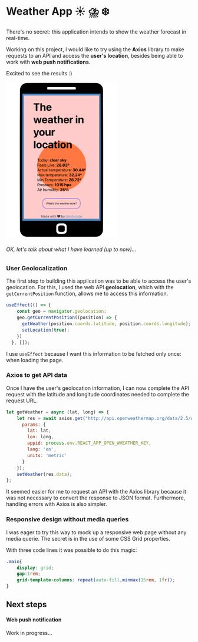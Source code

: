 # Weather App ☀️ ⛈️ ❄️


There's no secret: this application intends to show the weather forecast in real-time.

Working on this project, I would like to try using the **Axios** library to make requests to an API and access the **user's location**, besides being able to work with **web push notifications**.

Excited to see the results :)

<img src='./mockup-app.png' width='300rem' >

<!-- > Note: I was so excited to experiment the new skills that I forgot to use differents branches to versions control. I expect to take care more about it right now. \O/  -->

###### OK, let's talk about what I have learned (up to now)...

### User Geolocalization
The first step to building this application was to be able to access the user's geolocation. For this, I used the web API **geolocation**, which with the `getCurrentPosition` function, allows me to access this information.


```javascript
useEffect(() => {
    const geo = navigator.geolocation;
    geo.getCurrentPosition((position) => {
      getWeather(position.coords.latitude, position.coords.longitude);
      setLocation(true);
    })
  }, []);
```

I use `useEffect` because I want this information to be fetched only once: when loading the page.

### Axios to get API data

Once I have the user's geolocation information, I can now complete the API request with the latitude and longitude coordinates needed to complete the request URL.

```javascript
let getWeather = async (lat, long) => {
    let res = await axios.get("http://api.openweathermap.org/data/2.5/weather", {
      params: {
        lat: lat,
        lon: long,
        appid: process.env.REACT_APP_OPEN_WHEATHER_KEY,
        lang: 'en',
        units: 'metric'
      }
    });
    setWeather(res.data);
};
```
It seemed easier for me to request an API with the Axios library because it was not necessary to convert the response to JSON format. Furthermore, handling errors with Axios is also simpler.

### Responsive design without media queries

I was eager to try this way to mock up a responsive web page without any media querie. The secret is in the use of some CSS Grid properties.

With three code lines it was possible to do this magic:

```css
.main{
    display: grid;
    gap:1rem;
    grid-template-columns: repeat(auto-fill,minmax(15rem, 1fr));
}
```

## Next steps

#### Web push notification

Work in progress...
